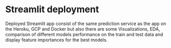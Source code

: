 # Streamlit deployment
Deployed Streamlit app consist of the same prediction service as the app on the Heroku, GCP and Docker but also there are some Visualizations, EDA, comparison of different models performance on the train and test data and display feature importances for the best models.
